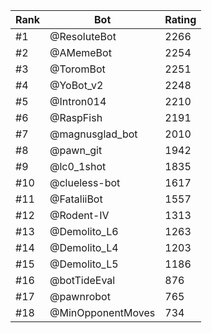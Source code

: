 Rank|Bot|Rating
---|---|---
#1|@ResoluteBot|2266
#2|@AMemeBot|2254
#3|@ToromBot|2251
#4|@YoBot_v2|2248
#5|@Intron014|2210
#6|@RaspFish|2191
#7|@magnusglad_bot|2010
#8|@pawn_git|1942
#9|@lc0_1shot|1835
#10|@clueless-bot|1617
#11|@FataliiBot|1557
#12|@Rodent-IV|1313
#13|@Demolito_L6|1263
#14|@Demolito_L4|1203
#15|@Demolito_L5|1186
#16|@botTideEval|876
#17|@pawnrobot|765
#18|@MinOpponentMoves|734
